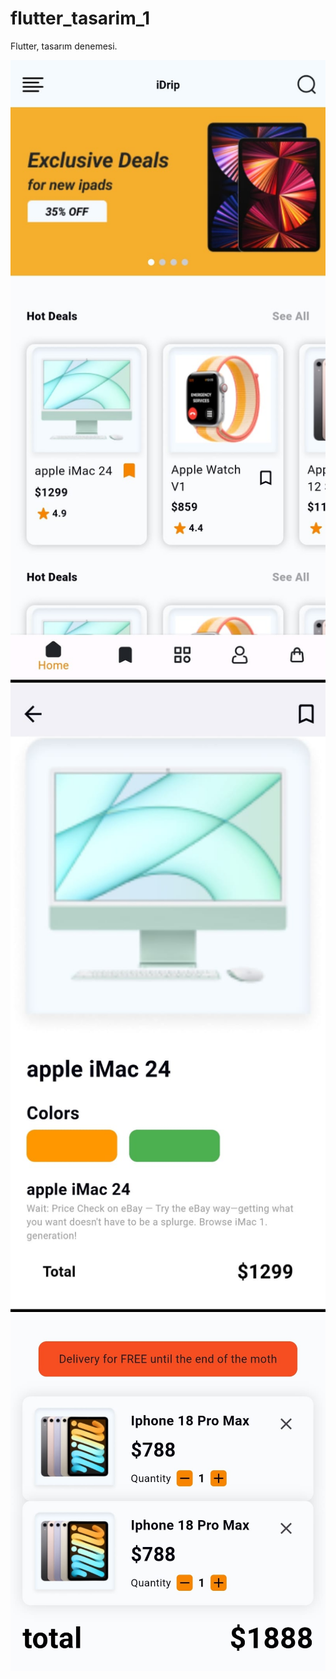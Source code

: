 # flutter_tasarim_1

Flutter, tasarım denemesi.

![k1](https://github.com/OgulcanKacarr/ProjectImages/blob/main/Flutter-Tasaim1-Images/1.jpeg)
![k1](https://github.com/OgulcanKacarr/ProjectImages/blob/main/Flutter-Tasaim1-Images/2.jpeg)
![k1](https://github.com/OgulcanKacarr/ProjectImages/blob/main/Flutter-Tasaim1-Images/3.jpeg)
